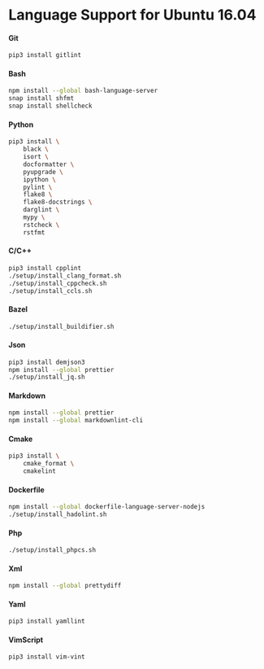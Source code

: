 # Language Support for Ubuntu 16.04

#### Git

```bash
pip3 install gitlint
```

#### Bash

```bash
npm install --global bash-language-server
snap install shfmt
snap install shellcheck
```

#### Python

```bash
pip3 install \
    black \
    isort \
    docformatter \
    pyupgrade \
    ipython \
    pylint \
    flake8 \
    flake8-docstrings \
    darglint \
    mypy \
    rstcheck \
    rstfmt
```

#### C/C++

```bash
pip3 install cpplint
./setup/install_clang_format.sh
./setup/install_cppcheck.sh
./setup/install_ccls.sh
```

#### Bazel

```bash
./setup/install_buildifier.sh
```

#### Json

```bash
pip3 install demjson3
npm install --global prettier
./setup/install_jq.sh
```

#### Markdown

```bash
npm install --global prettier
npm install --global markdownlint-cli
```

#### Cmake

```bash
pip3 install \
    cmake_format \
    cmakelint
```

#### Dockerfile

```bash
npm install --global dockerfile-language-server-nodejs
./setup/install_hadolint.sh
```

#### Php

```bash
./setup/install_phpcs.sh
```

#### Xml

```bash
npm install --global prettydiff
```

#### Yaml

```bash
pip3 install yamllint
```

#### VimScript

```bash
pip3 install vim-vint
```
